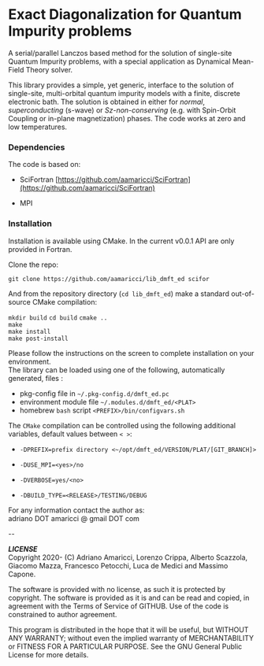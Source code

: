 #   Exact Diagonalization for Quantum Impurity problems

A serial/parallel Lanczos based method for the solution of single-site Quantum Impurity problems, with a special application as Dynamical Mean-Field Theory solver. 

This library provides a simple, yet generic, interface to the solution of single-site, multi-orbital quantum impurity models with a finite, discrete electronic bath. The solution is obtained in either for *normal*, *superconducting* (s-wave) or *Sz-non-conserving* (e.g. with Spin-Orbit Coupling or in-plane magnetization) phases. The code works at zero and  low temperatures.   



### Dependencies

The code is based on:  

* SciFortran [https://github.com/aamaricci/SciFortran](https://github.com/aamaricci/SciFortran)  

* MPI 

  


### Installation

Installation is  available using CMake. In the current v0.0.1 API are only provided in Fortran.   

Clone the repo:

`git clone https://github.com/aamaricci/lib_dmft_ed scifor`

And from the repository directory (`cd lib_dmft_ed`) make a standard out-of-source CMake compilation:

`mkdir build`
`cd build`
`cmake ..`     
`make`     
`make install`   
`make post-install`    

Please follow the instructions on the screen to complete installation on your environment.  
The library can be loaded using one of the following, automatically generated, files :  

* pkg-config file in `~/.pkg-config.d/dmft_ed.pc`  
* environment module file `~/.modules.d/dmft_ed/<PLAT>`  
* homebrew `bash` script `<PREFIX>/bin/configvars.sh`


The `CMake` compilation can be controlled using the following additional variables, default values between `< >`:   

* `-DPREFIX=prefix directory <~/opt/dmft_ed/VERSION/PLAT/[GIT_BRANCH]>` 

* `-DUSE_MPI=<yes>/no`  

* `-DVERBOSE=yes/<no> `  

* `-DBUILD_TYPE=<RELEASE>/TESTING/DEBUG`  


For any information contact the author as:  
adriano DOT amaricci @ gmail DOT com

--

***LICENSE***  
Copyright 2020- (C) Adriano Amaricci, Lorenzo Crippa, Alberto Scazzola, Giacomo Mazza, Francesco Petocchi, Luca de Medici and Massimo Capone. 

The software is provided with no license, as such it is protected by copyright.
The software is provided as it is and can be read and copied, in agreement with 
the Terms of Service of GITHUB. Use of the code is constrained to author agreement.   

<!--This program is free software: you can redistribute it and/or modify-->
<!--it under the terms of the GNU General Public License as published by-->
<!--the Free Software Foundation, either version 3 of the License, or-->
<!--(at your option) any later version.-->

<!--You should have received a copy of the GNU General Public License-->
<!--along with this program.  If not, see <http://www.gnu.org/licenses/>.-->

This program is distributed in the hope that it will be useful,
but WITHOUT ANY WARRANTY; without even the implied warranty of
MERCHANTABILITY or FITNESS FOR A PARTICULAR PURPOSE.  See the
GNU General Public License for more details.


